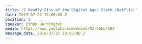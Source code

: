 ```yaml
---
title: '7 Deadly Sins of the Digital Age: Sloth (Netflix)'
date: 2019-07-22 12:00:00 Z
position: 1
speaker: Ethan Harrington
media: https://www.youtube.com/embed/NJ-65LLFABY
message_date: 2019-07-21 10:00:00 Z
---
```


